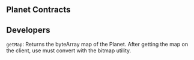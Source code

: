 ## Planet Contracts

## Developers

`getMap`: Returns the byteArray map of the Planet. After getting the map on the client, use must convert with the bitmap utility.
